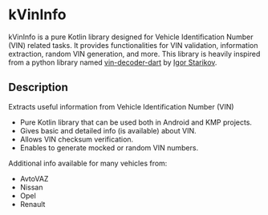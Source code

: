 # kVinInfo

kVinInfo is a pure Kotlin library designed for Vehicle Identification Number (VIN) related tasks. It
provides functionalities for VIN validation, information extraction, random VIN generation, and
more. This library is heavily inspired from a python library
named [vin-decoder-dart](https://github.com/adaptant-labs/vin-decoder-dart)
by [Igor Starikov](https://github.com/idlesign).

## Description

Extracts useful information from Vehicle Identification Number (VIN)

- Pure Kotlin library that can be used both in Android and KMP projects.
- Gives basic and detailed info (is available) about VIN.
- Allows VIN checksum verification.
- Enables to generate mocked or random VIN numbers.

Additional info available for many vehicles from:

- AvtoVAZ
- Nissan
- Opel
- Renault